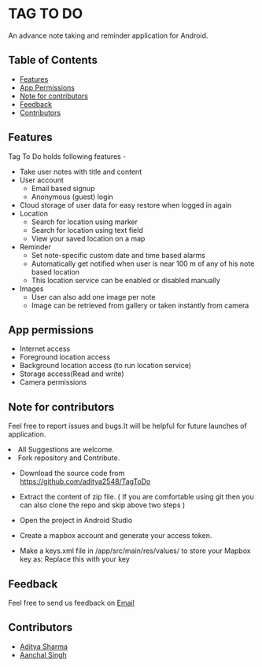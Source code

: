 # TAG TO DO

An advance note taking and reminder application for Android.  


## Table of Contents

- [Features](#features)
- [App Permissions](#apppermissions)
- [Note for contributors](#noteforcontributors)
- [Feedback](#feedback)
- [Contributors](#contributors)


## Features

Tag To Do holds following features -

* Take user notes with title and content
* User account
  - Email based signup
  - Anonymous (guest) login
* Cloud storage of user data for easy restore when logged in again
* Location
  - Search for location using marker
  - Search for location using text field
  - View your saved location on a map
* Reminder
  - Set note-specific custom date and time based alarms
  - Automatically get notified when user is near 100 m of any of his note based location
  - This location service can be enabled or disabled manually
* Images
  - User can also add one image per note
  - Image can be retrieved from gallery or taken instantly from camera


## App permissions

* Internet access
* Foreground location access
* Background location access (to run location service)
* Storage access(Read and write)
* Camera permissions


## Note for contributors
Feel free to report issues and bugs.It will be helpful for future launches of application.</li>
  <li>All Suggestions are welcome.</li>
  <li>Fork repository and Contribute.</li>
  
* Download the source code from https://github.com/aditya2548/TagToDo
* Extract the content of zip file.
( If you are comfortable using git then you can also clone the repo and skip above two steps )

* Open the project in Android Studio
* Create a mapbox account and generate your access token.
* Make a keys.xml file in /app/src/main/res/values/ to store your Mapbox key as:
    <string name="access_token">Replace this with your key</string>


## Feedback

Feel free to send us feedback on [Email](mailto:aditya25dec2000@gmail.com)


## Contributors

<ul>
  <li> <a href="https://github.com/aditya2548">Aditya Sharma</a></li>
  <li> <a href="https://github.com/aanchalsingh17">Aanchal Singh</a></li>
</ul>
